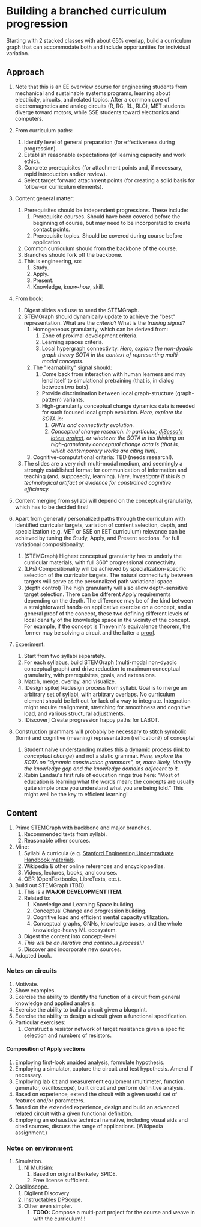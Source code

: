 # Building a branched curriculum progression

Starting with 2 stacked classes with about 65% overlap, build a curriculum graph that can accommodate both and include opportunities for individual variation.

## Approach

1. Note that this is an EE overview course for engineering students from mechanical and sustainable systems programs, learning about electricity, circuits, and related topics. After a common core of electromagnetics and analog circuits (R, RC, RL, RLC), MET students diverge toward motors, while SSE students toward electronics and computers.    

2. From curriculum paths:
   1. Identify level of general preparation (for effectiveness during progression). 
   2. Establish reasonable expectations (of learning capacity and work ethic).  
   3. Concrete prerequisites (for attachment points and, if necessary, rapid introduction and/or review).  
   4. Select target forward attachment points (for creating a solid basis for follow-on curriculum elements).  

3. Content general matter:
   1. Prerequisites should be independent progressions. These include:  
      1. Prerequisite courses. Should have been covered before the beginning of course, but may need to be incorporated to create contact points.    
      2. Prerequisite topics. Should be covered during course before application.  
   2. Common curriculum should from the backbone of the course.  
   3. Branches should fork off the backbone.  
   4. This is engineering, so:
      1. Study.  
      2. Apply.  
      3. Present.  
      4. Knowledge, _know-how_, skill.  
      
4. From book:
   1. Digest slides and use to seed the STEMGraph.    
   2. STEMGraph should dynamically update to achieve the "best" representation. What are the _criteria_? What is the _training signal_?  
      1. Homogeneous granularity, which can be derived from:
         1. Zone of proximal development criteria.  
         2. Learning spaces criteria.  
         3. Local hypergraph connectivity. _Here, explore the non-dyadic graph theory SOTA in the context of representing multi-modal concepts._  
      2. The "learnability" signal should:
         1. Come back from interaction with human learners and may lend itself to simulational pretraining (that is, in dialog between two bots).  
         2. Provide discrimination between local graph-structure (graph-pattern) variants.  
         3. High-granularity conceptual change dynamics data is needed for such focused local graph evolution. _Here, explore the SOTA in:_ 
            1. _GNNs and connectivity evolution._  
            2. _Conceptual change research. In particular, [diSessa's latest project](https://gse.berkeley.edu/andrea-disessa), or whatever the SOTA in his thinking on high-granularity conceptual change data is (that is, which contemporary works are citing him)._  
      3. Cognitive-computational criteria: TBD (needs research!).  
   3. The slides are a very rich multi-modal medium, and seemingly a strongly established format for communication of information and teaching (and, supposedly, learning). _Here, investigate if this is a technological artifact or evidence for constrained cognitive efficiency._  

5. Content merging from syllabi will depend on the conceptual granularity, which has to be decided first!   

6. Apart from generally personalized paths through the curriculum with identified curricular targets, variation of content selection, depth, and specialization (e.g. MET or SSE on EET curriculum) relevance can be achieved by tuning the Study, Apply, and Present sections. For full variational compositionality:
   1. (STEMGraph) Highest conceptual granularity has to underly the curricular materials, with full 360° progressional connectivity.    
   2. (LPs) Compositionality will be achieved by specialization-specific selection of the curricular targets. The natural connecitvity between targets will serve as the personalized path variational space.  
   3. (depth control) The high granularity will also allow depth-sensitive target selection. There can be different Apply requirements depending on the depth. The difference may be of the kind between a straighforward hands-on applicative exercise on a concept, and a general proof of the concept, these two defining different levels of local density of the knowledge space in the vicinity of the concept. For example, if the concept is Thevenin's equivalence theorem, the former may be solving a circuit and the latter a [proof](https://spinningnumbers.org/a/thevenin-proof.html).  
   
7. Experiment:
   1. Start from two syllabi separately.  
   2. For each syllabus, build STEMGraph (multi-modal non-dyadic conceptual graph) and drive reduction to maximum conceptual granularity, with prerequisites, goals, and extensions.  
   3. Match, merge, overlay, and visualize.  
   4. [Design spike] Redesign process from syllabi. Goal is to merge an arbitrary set of syllabi, with arbitrary overlaps. No curriculum element should be left out for lack of a way to integrate. Integration might require realignment, stretching for smoothness and cognitive load, and various structural adjustments.      
   5. [Discover] Create progression happy paths for LABOT.  
   
8. Construction grammars will probably be necessary to stitch symbolic (form) and cognitive (meaning) representation (reification?) of concepts!   
   1. Student naive understanding makes this a dynamic process (link to _conceptual change_) and not a static grammar. _Here, explore the SOTA on "dynamic construction grammars", or, more likely, identify the knowledge gap and the knowledge domains adjacent to it._   
   2. Rubin Landau's first rule of education rings true here: "Most of education is learning what the words mean; the concepts are usually quite simple once you understand what you are being told." This might well be the key to efficient learning!  

## Content 
     
1. Prime STEMGraph with backbone and major branches.  
   1. Recommended texts from syllabi.  
   2. Reasonable other sources.  
2. Mine:
   1. Syllabi & curricula (e.g. [Stanford Engineering Undergraduate Handbook materials](https://ughb.stanford.edu/plans-program-sheets/flowcharts-and-plans).  
   2. Wikipedia & other online references and encyclopaedias.  
   3. Videos, lectures, books, and courses.  
   4. OER (OpenTextbooks, LibreTexts, etc.).  
3. Build out STEMGraph (TBD). 
   1. This is a **MAJOR DEVELOPMENT ITEM**.
   2. Related to:
      1. Knowledge and Learning Space building.  
      2. Conceptual Change and progression building.  
      3. Cognitive load and efficient mental capacity utilization.  
      4. Conceptual graphs, GNNs, knowledge bases, and the whole knowledge-heavy ML ecosystem.  
   3. Digest the content into concept-level 
   4. _This will be an iterative and continous process!!!_  
   5. Discover and incorporate new sources.   
4. Adopted book.  
      
### Notes on circuits

1. Motivate.  
2. Show examples.  
3. Exercise the ability to identify the function of a circuit from general knowledge and applied analysis.  
4. Exercise the ability to build a circuit given a blueprint.  
5. Exercise the ability to design a circuit given a functional specification.  
6. Particular exercises:
   1. Construct a resistor network of target resistance given a specific selection and numbers of resistors.  

#### Composition of Apply sections

1. Employing first-look unaided analysis, formulate hypothesis.  
2. Employing a simulator, capture the circuit and test hypothesis. Amend if necessary.  
3. Employing lab kit and measurement equipment (multimeter, function generator, oscilloscope), built circuit and perform definitive analysis.  
4. Based on experience, extend the circuit with a given useful set of features and/or parameters.  
5. Based on the extended experience, design and build an advanced related circuit with a given functional definition.  
6. Employing an exhaustive technical narrative, including visual aids and cited sources, discuss the range of applications. (Wikipedia assignment.)  

### Notes on environment

1. Simulation.  
   1. [NI Multisim](https://www.multisim.com/):
      1. Based on original Berkeley SPICE.  
      2. Free license sufficient.  
2. Oscilloscope.  
   1. Digilent Discovery 
   2. [Instructables DPScope](https://www.instructables.com/DPScope-Build-Your-Own-USBPC-Based-Oscilloscope/).  
   3. Other even simpler.
      1. **TODO:** Compose a multi-part project for the course and weave in with the curriculum!!!  
